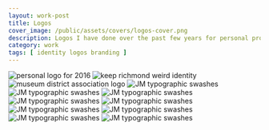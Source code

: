 ```yaml
---
layout: work-post
title: Logos
cover_image: /public/assets/covers/logos-cover.png
description: Logos I have done over the past few years for personal projects, small clients, and fun side projects.
category: work
tags: [ identity logos branding ]
---
```

<div class="col-1-2">
  <img src="/public/assets/logos/2016-logo.png" alt="personal logo for 2016">
  <img src="/public/assets/logos/keep-rva-weird.png" alt="keep richmond weird identity">
  <img src="/public/assets/logos/museum-district-logo.png" alt="museum district association logo">
  <img src="/public/assets/logos/frostbite-logo.png" alt="JM typographic swashes">
  <img src="/public/assets/logos/moto-declassified-logo.png" alt="JM typographic swashes">
  <img src="/public/assets/logos/ravens-roost-logo.png" alt="JM typographic swashes">
</div>
<div class="col-1-2">
  <img src="/public/assets/logos/jm-logo.png" alt="JM typographic swashes">
  <img src="/public/assets/logos/rwd-tunes-logo.png" alt="JM typographic swashes">
  <img src="/public/assets/logos/sight-unseen-logo.png" alt="JM typographic swashes">
  <img src="/public/assets/logos/vsba-logo.png" alt="JM typographic swashes">
  <img src="/public/assets/logos/da-logo.png" alt="JM typographic swashes">
  <img src="/public/assets/logos/trader-joes-logo.png" alt="JM typographic swashes">
</div>
